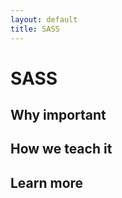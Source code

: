 ```yaml
---
layout: default
title: SASS
---
```


SASS
===



Why important
---




How we teach it
---



Learn more
---

